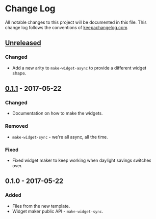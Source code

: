 # Change Log
All notable changes to this project will be documented in this file. This change log follows the conventions of [keepachangelog.com](http://keepachangelog.com/).

## [Unreleased]
### Changed
- Add a new arity to `make-widget-async` to provide a different widget shape.

## [0.1.1] - 2017-05-22
### Changed
- Documentation on how to make the widgets.

### Removed
- `make-widget-sync` - we're all async, all the time.

### Fixed
- Fixed widget maker to keep working when daylight savings switches over.

## 0.1.0 - 2017-05-22
### Added
- Files from the new template.
- Widget maker public API - `make-widget-sync`.

[Unreleased]: https://github.com/your-name/mlp/compare/0.1.1...HEAD
[0.1.1]: https://github.com/your-name/mlp/compare/0.1.0...0.1.1
